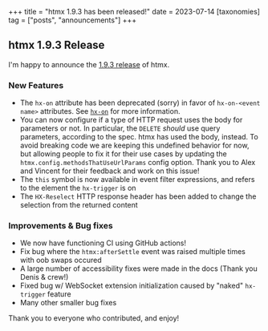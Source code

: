 +++
title = "htmx 1.9.3 has been released!"
date = 2023-07-14
[taxonomies]
tag = ["posts", "announcements"]
+++

## htmx 1.9.3 Release

I'm happy to announce the [1.9.3 release](https://unpkg.com/browse/htmx.org@1.9.3/) of htmx.

### New Features

* The `hx-on` attribute has been deprecated (sorry) in favor of `hx-on-<event name>` attributes.  See [`hx-on`](/attributes/hx-on) for more information.
* You can now configure if a type of HTTP request uses the body for parameters or not.  In particular, the `DELETE` _should_ use
  query parameters, according to the spec.  htmx has used the body, instead.  To avoid breaking code we are keeping this undefined
  behavior for now, but allowing people to fix it for their use cases by updating the `htmx.config.methodsThatUseUrlParams` config
  option.  Thank you to Alex and Vincent for their feedback and work on this issue!
* The `this` symbol is now available in event filter expressions, and refers to the element the `hx-trigger` is on
* The `HX-Reselect` HTTP response header has been added to change the selection from the returned content

### Improvements & Bug fixes

* We now have functioning CI using GitHub actions!
* Fix bug where the `htmx:afterSettle` event was raised multiple times with oob swaps occured
* A large number of accessibility fixes were made in the docs (Thank you Denis & crew!)
* Fixed bug w/ WebSocket extension initialization caused by "naked" `hx-trigger` feature
* Many other smaller bug fixes

Thank you to everyone who contributed, and enjoy!
